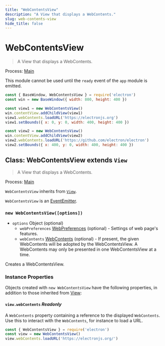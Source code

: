 ```yaml
---
title: "WebContentsView"
description: "A View that displays a WebContents."
slug: web-contents-view
hide_title: false
---
```


# WebContentsView

> A View that displays a WebContents.

Process: [Main](latest/glossary.md#main-process)

This module cannot be used until the `ready` event of the `app`
module is emitted.

```js
const { BaseWindow, WebContentsView } = require('electron')
const win = new BaseWindow({ width: 800, height: 400 })

const view1 = new WebContentsView()
win.contentView.addChildView(view1)
view1.webContents.loadURL('https://electronjs.org')
view1.setBounds({ x: 0, y: 0, width: 400, height: 400 })

const view2 = new WebContentsView()
win.contentView.addChildView(view2)
view2.webContents.loadURL('https://github.com/electron/electron')
view2.setBounds({ x: 400, y: 0, width: 400, height: 400 })
```

## Class: WebContentsView extends `View`

> A View that displays a WebContents.

Process: [Main](latest/glossary.md#main-process)

`WebContentsView` inherits from [`View`](latest/api/view.md).

`WebContentsView` is an [EventEmitter][event-emitter].

### `new WebContentsView([options])`

* `options` Object (optional)
  * `webPreferences` [WebPreferences](latest/api/structures/web-preferences.md) (optional) - Settings of web page's features.
  * `webContents` [WebContents](latest/api/web-contents.md) (optional) - If present, the given WebContents will be adopted by the WebContentsView. A WebContents may only be presented in one WebContentsView at a time.

Creates a WebContentsView.

### Instance Properties

Objects created with `new WebContentsView` have the following properties, in
addition to those inherited from [View](latest/api/view.md):

#### `view.webContents` _Readonly_

A `WebContents` property containing a reference to the displayed `WebContents`.
Use this to interact with the `WebContents`, for instance to load a URL.

```js
const { WebContentsView } = require('electron')
const view = new WebContentsView()
view.webContents.loadURL('https://electronjs.org/')
```

[event-emitter]: https://nodejs.org/api/events.html#events_class_eventemitter
